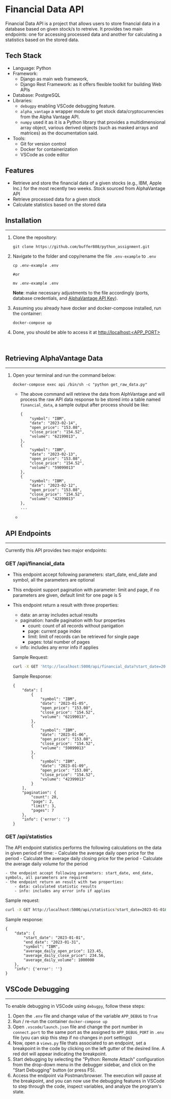 # Financial Data API

Financial Data API is a project that allows users to store financial data in a database based on given stock/s to retreive. It provides two main endpoints: one for accessing processed data and another for calculating a statistics based on the stored data.

## Tech Stack
- Language: Python
- Framework: 
    - Django as main web framework, 
    - Django Rest Framework: as it offers flexible toolkit for building Web APIs
- Database: PostgreSQL
- Libraries:
    - `debugpy` enabling VSCode debugging feature.
    - `alpha_vantage` a wrapper module to get stock data/cryptocurrencies from the Alpha Vantage API.
    - `numpy` used it as it is a Python library that provides a multidimensional array object, various derived objects (such as masked arrays and matrices) as the documentation said.
- Tools: 
    - Git for version control
    - Docker for containerization
    - VSCode as code editor

## Features

- Retrieve and store the financial data of a given stocks (e.g., IBM, Apple Inc.) for the most recently two weeks. Stock sourced from AlphaVantage API
- Retrieve processed data for a given stock 
- Calculate statistics based on the stored data

## Installation
---

1. Clone the repository:
    ```
    git clone https://github.com/buffer808/python_assignment.git
    ```

2. Navigate to the folder and copy/rename the file `.env-example` to `.env`
    ```
    cp .env-example .env

    #or

    mv .env-example .env
    ```
    __Note__: make necessary adjustments to the file accordingly (ports, database credentials, and [AlphaVantage API Key](https://www.alphavantage.co/documentation/)).

3. Assuming you already have docker and docker-compose installed, run the container:
    ```
    docker-compose up
    ```

4. Done, you should be able to access it at [http://localhost:<APP_PORT>](http://localhost:5000)

<br>

## Retrieving AlphaVantage Data
---

1. Open your terminal and run the command below:
    ```
    docker-compose exec api /bin/sh -c "python get_raw_data.py"
    ```
    - The above command will retrieve the data from AlphVantage and will process the raw API data response to be stored into a table named `financial_data`, a sample output after process should be like:
        ```
        {
            "symbol": "IBM",
            "date": "2023-02-14",
            "open_price": "153.08",
            "close_price": "154.52",
            "volume": "62199013",
        },
        {
            "symbol": "IBM",
            "date": "2023-02-13",
            "open_price": "153.08",
            "close_price": "154.52",
            "volume": "59099013"
        },
        {
            "symbol": "IBM",
            "date": "2023-02-12",
            "open_price": "153.08",
            "close_price": "154.52",
            "volume": "42399013"
        },
        ...
        ``` 
    - 

## API Endpoints
---

Currently this API provides two major endpoints:

### GET /api/financial_data

- This endpoint accept following parameters: start_date, end_date and symbol, all the parameters are optional
- This endpoint support pagination with parameter: limit and page, if no parameters are given, default limit for one page is 5
- This endpoint return a result with three properties:
    - data: an array includes actual results
    - pagination: handle pagination with four properties            
        - count: count of all records without panigation
        - page: current page index
        - limit: limit of records can be retrieved for single page
        - pages: total number of pages
    - info: includes any error info if applies

    Sample Request:
    ```bash
    curl -X GET 'http://localhost:5000/api/financial_data?start_date=2023-01-01&end_date=2023-01-14&symbol=IBM&limit=3&page=2'

    ```
    Sample Response:
    ```
    {
        "data": [
            {
                "symbol": "IBM",
                "date": "2023-01-05",
                "open_price": "153.08",
                "close_price": "154.52",
                "volume": "62199013",
            },
            {
                "symbol": "IBM",
                "date": "2023-01-06",
                "open_price": "153.08",
                "close_price": "154.52",
                "volume": "59099013"
            },
            {
                "symbol": "IBM",
                "date": "2023-01-09",
                "open_price": "153.08",
                "close_price": "154.52",
                "volume": "42399013"
            }
        ],
        "pagination": {
            "count": 20,
            "page": 2,
            "limit": 3,
            "pages": 7
        },
        "info": {'error': ''}
    }

    ```

### GET /api/statistics
The API endpoint statistics performs the following calculations on the data in given period of time:
    - Calculate the average daily open price for the period
    - Calculate the average daily closing price for the period
    - Calculate the average daily volume for the period

    - the endpoint accept following parameters: start_date, end_date, symbols, all parameters are required
    - the endpoint return an result with two properties:
        - data: calculated statistic results
        - info: includes any error info if applies

Sample request:
```bash
curl -X GET http://localhost:5000/api/statistics?start_date=2023-01-01&end_date=2023-01-31&symbol=IBM

```
Sample response:
```
{
    "data": {
        "start_date": "2023-01-01",
        "end_date": "2023-01-31",
        "symbol": "IBM",
        "average_daily_open_price": 123.45,
        "average_daily_close_price": 234.56,
        "average_daily_volume": 1000000
    },
    "info": {'error': ''}
}

```

## VSCode Debugging 
___

To enable debugging in VSCode using `debugpy`, follow these steps:

1. Open the `.env` file and change value of the variable `APP_DEBUG` to `True`
2. Run / re-run the container `docker-compose up`
3. Open `.vscode/launch.json` file and change the port number in `connect.port` to the same port as the assigned to `APP_DEBUG_PORT` in `.env` file (you can skip this step if no changes in port settings)
4. Now, open a `views.py` file thats associated to an endpoint, set a breakpoint in the code by clicking on the left gutter of the desired line. A red dot will appear indicating the breakpoint. 
5. Start debugging by selecting the "Python: Remote Attach" configuration from the drop-down menu in the debugger sidebar, and click on the "Start Debugging" button (or press F5).
6. Access the endpoint via Postman/browser. The execution will pause at the breakpoint, and you can now use the debugging features in VSCode to step through the code, inspect variables, and analyze the program's state.
